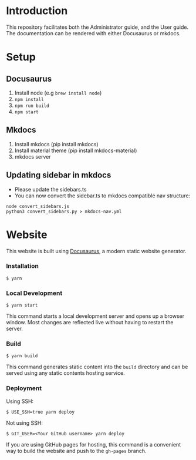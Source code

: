 # Introduction
This repository facilitates both the Administrator guide, and the User guide.
The documentation can be rendered with either Docusaurus or mkdocs.

# Setup
## Docusaurus
1. Install node (e.g `brew install node`)
2. `npm install`
3. `npm run build`
4. `npm start` 
## Mkdocs
1. Install mkdocs (pip install mkdocs)
2. Install material theme (pip install mkdocs-material)
3. mkdocs server

## Updating sidebar in mkdocs
- Please update the sidebars.ts
- You can now convert the sidebar.ts to mkdocs compatible nav structure:
```
node convert_sidebars.js
python3 convert_sidebars.py > mkdocs-nav.yml
```

# Website

This website is built using [Docusaurus](https://docusaurus.io/), a modern static website generator.

### Installation

```
$ yarn
```

### Local Development

```
$ yarn start
```

This command starts a local development server and opens up a browser window. Most changes are reflected live without having to restart the server.

### Build

```
$ yarn build
```

This command generates static content into the `build` directory and can be served using any static contents hosting service.

### Deployment

Using SSH:

```
$ USE_SSH=true yarn deploy
```

Not using SSH:

```
$ GIT_USER=<Your GitHub username> yarn deploy
```

If you are using GitHub pages for hosting, this command is a convenient way to build the website and push to the `gh-pages` branch.
